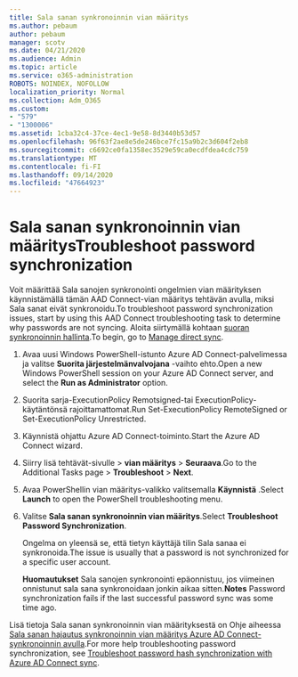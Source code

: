 ```yaml
---
title: Sala sanan synkronoinnin vian määritys
ms.author: pebaum
author: pebaum
manager: scotv
ms.date: 04/21/2020
ms.audience: Admin
ms.topic: article
ms.service: o365-administration
ROBOTS: NOINDEX, NOFOLLOW
localization_priority: Normal
ms.collection: Adm_O365
ms.custom:
- "579"
- "1300006"
ms.assetid: 1cba32c4-37ce-4ec1-9e58-8d3440b53d57
ms.openlocfilehash: 96f63f2ae8e5de246bce7fc15a9b2c3d604f2eb8
ms.sourcegitcommit: c6692ce0fa1358ec3529e59ca0ecdfdea4cdc759
ms.translationtype: MT
ms.contentlocale: fi-FI
ms.lasthandoff: 09/14/2020
ms.locfileid: "47664923"
---
```

# <a name="troubleshoot-password-synchronization"></a><span data-ttu-id="1cfce-102">Sala sanan synkronoinnin vian määritys</span><span class="sxs-lookup"><span data-stu-id="1cfce-102">Troubleshoot password synchronization</span></span>

<span data-ttu-id="1cfce-103">Voit määrittää Sala sanojen synkronointi ongelmien vian määrityksen käynnistämällä tämän AAD Connect-vian määritys tehtävän avulla, miksi Sala sanat eivät synkronoidu.</span><span class="sxs-lookup"><span data-stu-id="1cfce-103">To troubleshoot password synchronization issues, start by using this AAD Connect troubleshooting task to determine why passwords are not syncing.</span></span> <span data-ttu-id="1cfce-104">Aloita siirtymällä kohtaan [suoran synkronoinnin hallinta](https://admin.microsoft.com/AdminPortal/Home#/dirsyncmanagement).</span><span class="sxs-lookup"><span data-stu-id="1cfce-104">To begin, go to [Manage direct sync](https://admin.microsoft.com/AdminPortal/Home#/dirsyncmanagement).</span></span>  

1. <span data-ttu-id="1cfce-105">Avaa uusi Windows PowerShell-istunto Azure AD Connect-palvelimessa ja valitse **Suorita järjestelmänvalvojana** -vaihto ehto.</span><span class="sxs-lookup"><span data-stu-id="1cfce-105">Open a new Windows PowerShell session on your Azure AD Connect server, and select the **Run as Administrator** option.</span></span>

2. <span data-ttu-id="1cfce-106">Suorita sarja-ExecutionPolicy Remotsigned-tai ExecutionPolicy-käytäntönsä rajoittamattomat.</span><span class="sxs-lookup"><span data-stu-id="1cfce-106">Run Set-ExecutionPolicy RemoteSigned or Set-ExecutionPolicy Unrestricted.</span></span>

3. <span data-ttu-id="1cfce-107">Käynnistä ohjattu Azure AD Connect-toiminto.</span><span class="sxs-lookup"><span data-stu-id="1cfce-107">Start the Azure AD Connect wizard.</span></span>

4. <span data-ttu-id="1cfce-108">Siirry lisä tehtävät-sivulle > **vian määritys**  >  **Seuraava**.</span><span class="sxs-lookup"><span data-stu-id="1cfce-108">Go to the Additional Tasks page > **Troubleshoot** > **Next**.</span></span>

5. <span data-ttu-id="1cfce-109">Avaa PowerShellin vian määritys-valikko valitsemalla **Käynnistä** .</span><span class="sxs-lookup"><span data-stu-id="1cfce-109">Select **Launch** to open the PowerShell troubleshooting menu.</span></span>

6. <span data-ttu-id="1cfce-110">Valitse **Sala sanan synkronoinnin vian määritys**.</span><span class="sxs-lookup"><span data-stu-id="1cfce-110">Select **Troubleshoot Password Synchronization**.</span></span>

    <span data-ttu-id="1cfce-111">Ongelma on yleensä se, että tietyn käyttäjä tilin Sala sanaa ei synkronoida.</span><span class="sxs-lookup"><span data-stu-id="1cfce-111">The issue is usually that a password is not synchronized for a specific user account.</span></span>

    <span data-ttu-id="1cfce-112">**Huomautukset** Sala sanojen synkronointi epäonnistuu, jos viimeinen onnistunut sala sana synkronoidaan jonkin aikaa sitten.</span><span class="sxs-lookup"><span data-stu-id="1cfce-112">**Notes** Password synchronization fails if the last successful password sync was some time ago.</span></span>

<span data-ttu-id="1cfce-113">Lisä tietoja Sala sanan synkronoinnin vian määrityksestä on Ohje aiheessa [Sala sanan hajautus synkronoinnin vian määritys Azure AD Connect-synkronoinnin avulla](https://docs.microsoft.com/azure/active-directory/hybrid/tshoot-connect-password-hash-synchronization).</span><span class="sxs-lookup"><span data-stu-id="1cfce-113">For more help troubleshooting password synchronization, see [Troubleshoot password hash synchronization with Azure AD Connect sync](https://docs.microsoft.com/azure/active-directory/hybrid/tshoot-connect-password-hash-synchronization).</span></span>